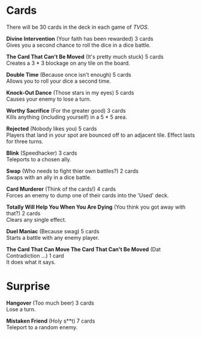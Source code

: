 Cards
=====

There will be 30 cards in the deck in each game of _TVOS_.<br>

**Divine Intervention** (Your faith has been rewarded) 3 cards<br>
Gives you a second chance to roll the dice in a dice battle.

**The Card That Can't Be Moved** (It's pretty much stuck) 5 cards<br>
Creates a 3 * 3 blockage on any tile on the board.

**Double Time** (Because once isn't enough) 5 cards<br>
Allows you to roll your dice a second time.

**Knock-Out Dance** (Those stars in my eyes) 5 cards<br>
Causes your enemy to lose a turn.

**Worthy Sacrifice** (For the greater good) 3 cards<br>
Kills anything (including yourself) in a 5 * 5 area.

**Rejected** (Nobody likes you) 5 cards<br>
Players that land in your spot are bounced off to an adjacent tile. Effect lasts for three turns.

**Blink** (Speedhacker) 3 cards<br>
Teleports to a chosen ally.

**Swap** (Who needs to fight thier own battles?) 2 cards<br>
Swaps with an ally in a dice battle.

**Card Murderer** (Think of the cards!) 4 cards<br>
Forces an enemy to dump one of their cards into the 'Used' deck.

**Totally Will Help You When You Are Dying** (You think you got away with that?) 2 cards<br>
Clears any single effect.

**Duel Maniac** (Because swag) 5 cards<br>
Starts a battle with any enemy player.

**The Card That Can Move The Card That Can't Be Moved** (Dat Contradiction ...) 1 card<br>
It does what it says.

Surprise
========
**Hangover** (Too much beer) 3 cards<br>
Lose a turn.

**Mistaken Friend** (Holy s**t) 7 cards<br>
Teleport to a random enemy.

